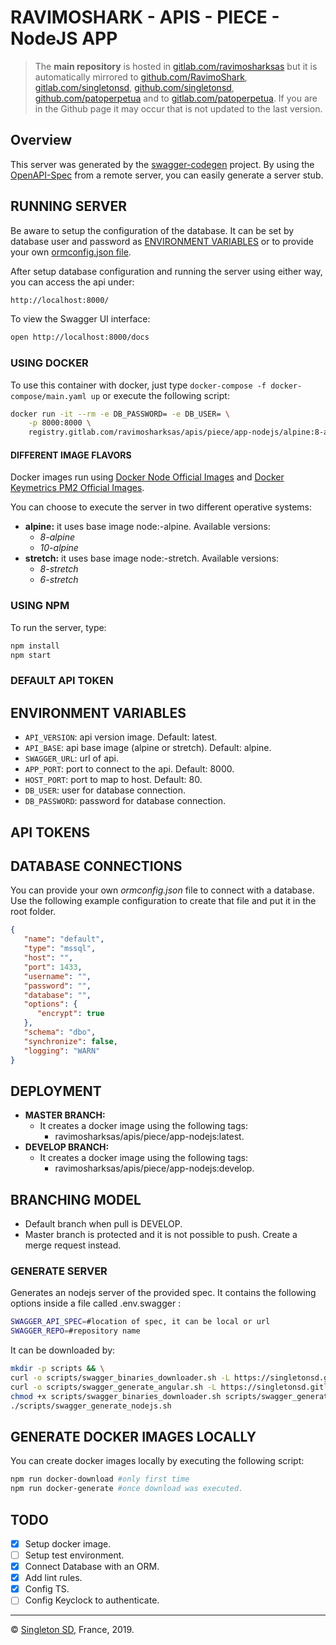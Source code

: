 # RAVIMOSHARK - APIS - PIECE - NodeJS APP

> The **main repository** is hosted in [gitlab.com/ravimosharksas](https://gitlab.com/ravimosharksas/apis/piece/app-nodejs.git) but it is automatically mirrored to [github.com/RavimoShark](https://github.com/RavimoShark/apis-piece-app-nodejs.git), [gitlab.com/singletonsd](https://gitlab.com/singletonsd/ravimosharksas/apis/piece/app-nodejs.git), [github.com/singletonsd](https://github.com/singletonsd/ravimoshark-apis-piece-app-nodejs.git), [github.com/patoperpetua](https://github.com/patoperpetua/ravimoshark-apis-piece-app-nodejs.git) and to [gitlab.com/patoperpetua](https://gitlab.com/patoperpetua/ravimoshark-apis-piece-app-nodejs.git). If you are in the Github page it may occur that is not updated to the last version.

## Overview

This server was generated by the [swagger-codegen](https://github.com/swagger-api/swagger-codegen) project.  By using the [OpenAPI-Spec](https://github.com/OAI/OpenAPI-Specification) from a remote server, you can easily generate a server stub.

## RUNNING SERVER

Be aware to setup the configuration of the database. It can be set by database user and password as [ENVIRONMENT VARIABLES](#environment-variables) or to provide your own [ormconfig.json file](#database-connections).

After setup database configuration and running the server using either way, you can access the api under:

```bash
http://localhost:8000/
```

To view the Swagger UI interface:

```bash
open http://localhost:8000/docs
```

### USING DOCKER

To use this container with docker, just type `docker-compose -f docker-compose/main.yaml up` or execute the following script:

```bash
docker run -it --rm -e DB_PASSWORD= -e DB_USER= \
    -p 8000:8000 \
    registry.gitlab.com/ravimosharksas/apis/piece/app-nodejs/alpine:8-alpine-latest
```

#### DIFFERENT IMAGE FLAVORS

Docker images run using [Docker Node Official Images](https://hub.docker.com/_/node/) and [Docker Keymetrics PM2 Official Images](https://hub.docker.com/r/keymetrics/pm2/).

You can choose to execute the server in two different operative systems:

- **alpine:** it uses base image node:-alpine. Available versions:
  - *8-alpine*
  - *10-alpine*
- **stretch:** it uses base image node:-stretch. Available versions:
  - *8-stretch*
  - *6-stretch*

### USING NPM

To run the server, type:

```bash
npm install
npm start
```

### DEFAULT API TOKEN

<!-- TODO: -->

## ENVIRONMENT VARIABLES

- `API_VERSION`: api version image. Default: latest.
- `API_BASE`: api base image (alpine or stretch). Default: alpine.
- `SWAGGER_URL`: url of api.
- `APP_PORT`: port to connect to the api. Default: 8000.
- `HOST_PORT`: port to map to host. Default: 80.
- `DB_USER`: user for database connection.
- `DB_PASSWORD`: password for database connection.

## API TOKENS

<!-- TODO: tell how to connect with KeyClock. -->

## DATABASE CONNECTIONS

You can provide your own *ormconfig.json* file to connect with a database. Use the following example configuration to create that file and put it in the root folder.

```json
{
   "name": "default",
   "type": "mssql",
   "host": "",
   "port": 1433,
   "username": "",
   "password": "",
   "database": "",
   "options": {
      "encrypt": true
   },
   "schema": "dbo",
   "synchronize": false,
   "logging": "WARN"
}
```

## DEPLOYMENT

- **MASTER BRANCH:**
  - It creates a docker image using the following tags:
    - ravimosharksas/apis/piece/app-nodejs:latest.
- **DEVELOP BRANCH:**
  - It creates a docker image using the following tags:
    - ravimosharksas/apis/piece/app-nodejs:develop.

## BRANCHING MODEL

- Default branch when pull is DEVELOP.
- Master branch is protected and it is not possible to push. Create a merge request instead.

### GENERATE SERVER

Generates an nodejs server of the provided spec. It contains the following options inside a file called .env.swagger :

```bash
SWAGGER_API_SPEC=#location of spec, it can be local or url
SWAGGER_REPO=#repository name
```

It can be downloaded by:

```bash
mkdir -p scripts && \
curl -o scripts/swagger_binaries_downloader.sh -L https://singletonsd.gitlab.io/scripts/swagger/latest/swagger_binaries_downloader.sh && \
curl -o scripts/swagger_generate_angular.sh -L https://singletonsd.gitlab.io/scripts/swagger/latest/swagger_generate_nodejs.sh && \
chmod +x scripts/swagger_binaries_downloader.sh scripts/swagger_generate_nodejs.sh && \
./scripts/swagger_generate_nodejs.sh
```

## GENERATE DOCKER IMAGES LOCALLY

You can create docker images locally by executing the following script:

```bash
npm run docker-download #only first time
npm run docker-generate #once download was executed.
```

## TODO

- [X] Setup docker image.
- [ ] Setup test environment.
- [X] Connect Database with an ORM.
- [X] Add lint rules.
- [X] Config TS.
- [ ] Config Keyclock to authenticate.

----------------------
© [Singleton SD](http://singletonsd.com), France, 2019.

